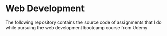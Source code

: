 # Web Development

The following repository contains the source code of assignments that I do while pursuing the web development bootcamp course from Udemy
